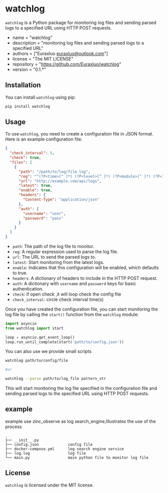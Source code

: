 # watchlog

`watchlog` is a Python package for monitoring log files and sending parsed logs to a specified URL using HTTP POST
requests.

- name = "watchlog"
- description = "monitoring log files and sending parsed logs to a specified URL"
- authors = ["Euraxluo <euraxluo@outlook.com>"]
- license = "The MIT LICENSE"
- repository = "https://github.com/Euraxluo/watchlog"
- version = "0.1.*"

## Installation

You can install `watchlog` using pip:

```bash
pip install watchlog
```

## Usage

To use `watchlog`, you need to create a configuration file in JSON format. Here is an example configuration file:

```json
{
  "check_interval": 5,
  "check": true,
  "files": [
    {
      "path": "/path/to/log/file.log",
      "reg": "^(?P<time>[^ ]*) (?P<level>[^ ]*) (?P<module>[^ ]*) (?P<line>[^ ]*) (?P<message>.*)$",
      "url": "http://example.com/api/logs",
      "latest": true,
      "enable": true,
      "headers": {
        "Content-Type": "application/json"
      },
      "auth": {
        "username": "user",
        "password": "pass"
      }
    }
  ]
}
```

- `path`: The path of the log file to monitor.
- `reg`: A regular expression used to parse the log file.
- `url`: The URL to send the parsed logs to.
- `latest`: Start monitoring from the latest logs.
- `enable`: Indicates that this configuration will be enabled, which defaults to true.
- `headers`: A dictionary of headers to include in the HTTP POST request.
- `auth`: A dictionary with `username` and `password` keys for basic authentication.
- `check`: if open check ,it will loop check the config file
- `check_interval`: circle check interval time(s)

Once you have created the configuration file, you can start monitoring the log file by calling the `start()` function
from the `watchlog` module:

```python
import asyncio
from watchlog import start

loop = asyncio.get_event_loop()
loop.run_until_complete(start('path/to/config.json'))
```

You can also use we provide small scripts

```bash
watchlog path/to/config/file

#or

watchlog --parse path/to/log_file pattern_str
```

This will start monitoring the log file specified in the configuration file and sending parsed logs to the specified URL
using HTTP POST requests.

## example

example use zinc_observe as log search_engine,Illustrates the use of the process

```
.                     
├── __init__.py       
├── config.json             config file
├── docker-compose.yml      log search engine service
├── log.log                 log file
└── main.py                 main python file to monitor log file
```

## License

`watchlog` is licensed under the MIT license.